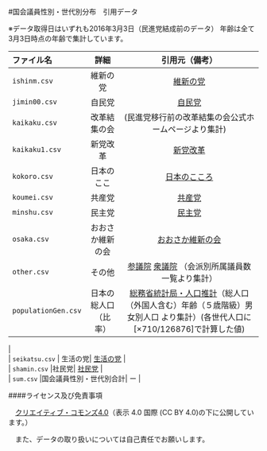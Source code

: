#国会議員性別・世代別分布　引用データ

※データ取得日はいずれも2016年3月3日（民進党結成前のデータ）
年齢は全て3月3日時点の年齢で集計しています。

|   ファイル名      |    詳細      |      引用元（備考）   |
| :---------------- |:--------------:| :---------------:|
|    `ishinm.csv`      |維新の党 |   [維新の党](https://ishinnotoh.jp/)     |    
|    `jimin00.csv`      |自民党|  [自民党](https://www.jimin.jp/member/)      |    
|    `kaikaku.csv`      |改革結集の会 | (民進党移行前の改革結集の会公式ホームページより集計)    |    
|    `kaikaku1.csv`      |新党改革 | [新党改革](http://shintokaikaku.jp/)      |    
|    `kokoro.csv`      |日本のここ|  [日本のこころ](https://nippon-kokoro.jp/)      |    
|    `koumei.csv`      |共産党|  [共産党](http://www.jcp.or.jp/)      |    
|    `minshu.csv`      |民主党|  [民主党](https://www.dpj.or.jp/)      |    
|    `osaka.csv`      |おおさか維新の会|  [おおさか維新の会](https://o-ishin.jp/)      |    
|    `other.csv`      | その他| [参議院](http://www.sangiin.go.jp/japanese/joho1/kousei/giin/190/giinsu.htm) [衆議院](http://www.shugiin.go.jp/internet/itdb_annai.nsf/html/statics/shiryo/kaiha_m.htm)   （会派別所属議員数一覧より集計）|    
|    `populationGen.csv`    |  日本の総人口（比率）|[総務省統計局・人口推計](http://www.stat.go.jp/data/jinsui/pdf/201602.pdf)（総人口（外国人含む）年齢（５歳階級）男女別人口 より集計）(各世代人口に[×710/126876]で計算した値)
|  
|    `seikatsu.csv`      | 生活の党| [生活の党](http://www.seikatsu1.jp/)      |    
|    `shamin.csv`      |社民党|  [社民党](http://www5.sdp.or.jp/)      |    
|    `sum.csv`      |国会議員性別・世代別合計|  ー  |    

####ライセンス及び免責事項

　[クリエイティブ・コモンズ4.0](http://creativecommons.org/licenses/by/4.0/deed.ja)（表示 4.0 国際 (CC BY 4.0)の下に公開しています。）

　また、データの取り扱いについては自己責任でお願いします。
